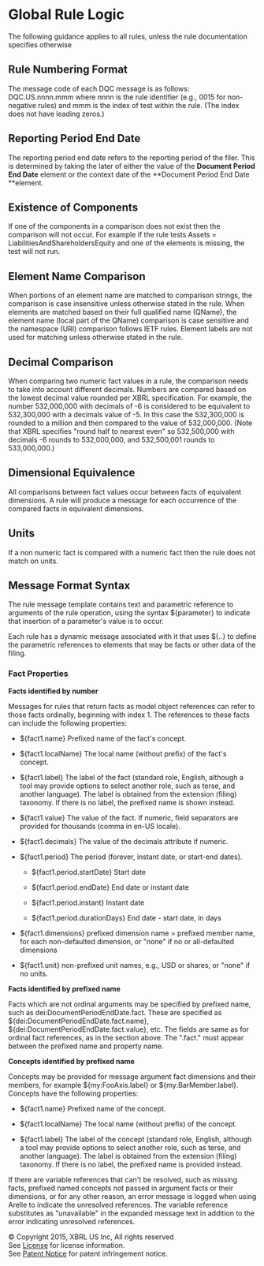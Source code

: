 # Global Rule Logic

The following guidance applies to all rules, unless the rule documentation specifies otherwise

## Rule Numbering Format

The message code of each DQC message is as follows:  DQC.US.nnnn.mmm where nnnn is the rule identifier (e.g., 0015 for non-negative rules) and mmm is the index of test within the rule. (The index does not have leading zeros.)

## Reporting Period End Date

The reporting period end date refers to the reporting period of the filer. This is determined by taking the later of either the value of the **Document Period End Date** element or the context date of the **Document Period End Date **element.

## Existence of Components

If one of the components in a comparison does not exist then the comparison will not occur. For example if the rule tests Assets = LiabilitiesAndShareholdersEquity and one of the elements is missing, the test will not run. 

## Element Name Comparison

When portions of an element name are matched to comparison strings, the comparison is case insensitive unless otherwise stated in the rule. When elements are matched based on their full qualified name (QName), the element name (local part of the QName) comparison is case sensitive and the namespace (URI) comparison follows IETF rules. Element labels are not used for matching unless otherwise stated in the rule.

## Decimal Comparison

When comparing two numeric fact values in a rule, the comparison needs to take into account different decimals. Numbers are compared based on the lowest decimal value rounded per XBRL specification. For example, the number 532,000,000 with decimals of -6 is considered to be equivalent to 532,300,000 with a decimals value of -5. In this case the 532,300,000 is rounded to a million and then compared to the value of 532,000,000.  (Note that XBRL specifies "round half to nearest even" so 532,500,000 with decimals -6 rounds to 532,000,000, and 532,500,001 rounds to 533,000,000.)

## Dimensional Equivalence

All comparisons between fact values occur between facts of equivalent dimensions.  A rule will produce a message for each occurrence of the compared facts in equivalent dimensions.

## Units

If a non numeric fact is compared with a numeric fact then the rule does not match on units. 

## Message Format Syntax

The rule message template contains text and parametric reference to arguments of the rule operation, using the syntax ${parameter} to indicate that insertion of a parameter's value is to occur.  

Each rule has a dynamic message associated with it that uses ${..} to define the parametric references to elements that may be facts or other data of the filing.

### Fact Properties

**Facts identified by number**

Messages for rules that return facts as model object references can refer to those facts ordinally, beginning with index 1. The references to these facts can include the following properties:

* ${fact1.name}  Prefixed name of the fact's concept.

* ${fact1.localName}  The local name (without prefix) of the fact's concept.

* ${fact1.label}  The label of the fact (standard role, English, although a tool may provide options to select another role, such as terse, and another language).  The label is obtained from the extension (filing) taxonomy.  If there is no label, the prefixed name is shown instead.

* ${fact1.value}  The value of the fact.  If numeric, field separators are provided for thousands (comma in en-US locale).   

* ${fact1.decimals}  The value of the decimals attribute if numeric.

* ${fact1.period}  The period (forever, instant date, or start-end dates).

    * ${fact1.period.startDate}  Start date

    * ${fact1.period.endDate}  End date or instant date

    * ${fact1.period.instant}  Instant date

    * ${fact1.period.durationDays}  End date - start date, in days

* ${fact1.dimensions}  prefixed dimension name = prefixed member name, for each non-defaulted dimension, or "none" if no or all-defaulted dimensions

* ${fact1.unit}  non-prefixed unit names, e.g., USD or shares, or "none" if no units.

**Facts identified by prefixed name**

Facts which are not ordinal arguments may be specified by prefixed name, such as dei:DocumentPeriodEndDate.fact.  These are specified as ${dei:DocumentPeriodEndDate.fact.name}, ${dei:DocumentPeriodEndDate.fact.value}, etc.  The fields are same as for ordinal fact references, as in the section above. The ".fact." must appear between the prefixed name and property name.

**Concepts identified by prefixed name**

Concepts may be provided for message argument fact dimensions and their members, for example ${my:FooAxis.label} or ${my:BarMember.label}.  Concepts have the following properties:

* ${fact1.name}  Prefixed name of the concept.

* ${fact1.localName}  The local name (without prefix) of the concept.

* ${fact1.label}  The label of the concept (standard role, English, although a tool may provide options to select another role, such as terse, and another language).  The label is obtained from the extension (filing) taxonomy.  If there is no label, the prefixed name is provided instead.

If there are variable references that can't be resolved, such as missing facts, prefixed named concepts not passed in argument facts or their dimensions, or for any other reason, an error message is logged when using Arelle to indicate the unresolved references.  The variable reference substitutes as "unavailable" in the expanded message text in addition to the error indicating unresolved references.


© Copyright 2015, XBRL US Inc, All rights reserved   
See [License](../../License.md) for license information.  
See [Patent Notice](../../PatentNoticer.md) for patent infringement notice.
